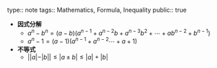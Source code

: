 type:: note
tags:: Mathematics, Formula, Inequality
public:: true

- **因式分解**
	- $a^n-b^n=(a-b)(a^{n-1}+a^{n-2}b+a^{n-3}b^2+\cdots+ab^{n-2}+b^{n-1})$
	- $a^n-1=(a-1)(a^{n-1}+a^{n-2}\cdots+a+1)$
- **不等式**
	- $||a|-|b||\le |a\pm b|\le |a|+|b|$